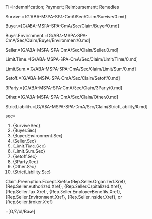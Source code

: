 Ti=Indemnification; Payment; Reimbursement; Remedies

Survive.=[G/ABA-MSPA-SPA-CmA/Sec/Claim/Survive/0.md]

Buyer.=[G/ABA-MSPA-SPA-CmA/Sec/Claim/Buyer/0.md]

Buyer.Environment.=[G/ABA-MSPA-SPA-CmA/Sec/Claim/Buyer/Environment/0.md]

Seller.=[G/ABA-MSPA-SPA-CmA/Sec/Claim/Seller/0.md]

Limit.Time.=[G/ABA-MSPA-SPA-CmA/Sec/Claim/Limit/Time/0.md]

Limit.Sum.=[G/ABA-MSPA-SPA-CmA/Sec/Claim/Limit/Sum/0.md]

Setoff.=[G/ABA-MSPA-SPA-CmA/Sec/Claim/Setoff/0.md]

3Party.=[G/ABA-MSPA-SPA-CmA/Sec/Claim/3Party/0.md]

Other.=[G/ABA-MSPA-SPA-CmA/Sec/Claim/Other/0.md]

StrictLiability.=[G/ABA-MSPA-SPA-CmA/Sec/Claim/StrictLiability/0.md]

sec=<ol><li>{Survive.Sec}<li>{Buyer.Sec}<li>{Buyer.Environment.Sec}<li>{Seller.Sec}<li>{Limit.Time.Sec}<li>{Limit.Sum.Sec}<li>{Setoff.Sec}<li>{3Party.Sec}<li>{Other.Sec}<li>{StrictLiability.Sec}</ol>

Claim.Preemption.Except.Xrefs={Rep.Seller.Organized.Xref}, {Rep.Seller.Authorized.Xref}, {Rep.Seller.Capitalized.Xref}, {Rep.Seller.Tax.Xref}, {Rep.Seller.EmployeeBenefits.Xref}, {Rep.Seller.Environment.Xref}, {Rep.Seller.Insider.Xref}, or {Rep.Seller.Broker.Xref}

=[G/Z/ol/Base]
